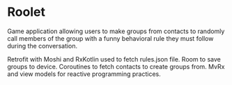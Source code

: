 # Roolet
Game application allowing users to make groups from contacts to randomly call members of the group with a funny behavioral rule they must follow during the conversation.

Retrofit with Moshi and RxKotlin used to fetch rules.json file. Room to save groups to device. Coroutines to fetch contacts to create groups from. MvRx and view models for reactive programming practices.
